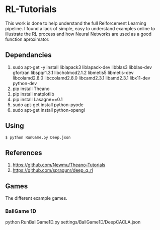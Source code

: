 # RL-Tutorials

This work is done to help understand the full Reiforcement Learning pipeline. I found a lack of simple, easy to understand examples online to illustrate the RL process and how Neural Networks are used as a good function aproximator.

## Dependancies

 1. sudo apt-get -y install liblapack3 liblapack-dev libblas3 libblas-dev gfortran libspqr1.3.1 libcholmod2.1.2 libmetis5 libmetis-dev libcolamd2.8.0 libccolamd2.8.0 libcamd2.3.1 libamd2.3.1 libx11-dev python-dev
 2. pip install Theano
 3. pip install matplotlib
 4. pip install Lasagne==0.1
 5. sudo apt-get install python-pyode
 6. sudo apt-get install python-opengl

## Using

	$ python RunGame.py Deep.json


## References

 1. https://github.com/Newmu/Theano-Tutorials
 2. https://github.com/spragunr/deep_q_rl


## Games
 The different example games.

### BallGame 1D

python RunBallGame1D.py settings/BallGame1D/DeepCACLA.json

